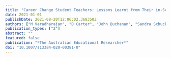 ```yaml
---
title: "Career Change Student Teachers: Lessons Learnt from Their in-School Experiences"
date: 2021-01-01
publishDate: 2021-08-20T12:06:02.368350Z
authors: ["M Varadharajan", "D Carter", "John Buchanan", "Sandra Schuck"]
publication_types: ["2"]
abstract: ""
featured: false
publication: "*The Australian Educational Researcher*"
doi: "10.1007/s13384-020-00381-0"
---
```


